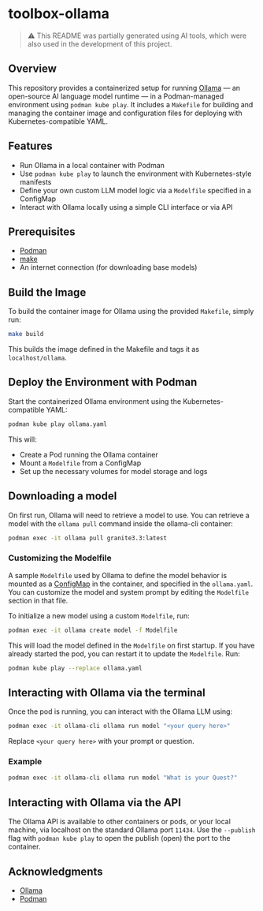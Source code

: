 # toolbox-ollama

> ⚠️ This README was partially generated using AI tools, which were also used in the development of this project.

## Overview

This repository provides a containerized setup for running [Ollama](https://ollama.com/) — an open-source AI language model runtime — in a Podman-managed environment using `podman kube play`. It includes a `Makefile` for building and managing the container image and configuration files for deploying with Kubernetes-compatible YAML.

## Features

- Run Ollama in a local container with Podman
- Use `podman kube play` to launch the environment with Kubernetes-style manifests
- Define your own custom LLM model logic via a `Modelfile` specified in a ConfigMap
- Interact with Ollama locally using a simple CLI interface or via API

## Prerequisites

- [Podman](https://podman.io/)
- [make](https://www.gnu.org/software/make/)
- An internet connection (for downloading base models)

## Build the Image

To build the container image for Ollama using the provided `Makefile`, simply run:

```bash
make build
```

This builds the image defined in the Makefile and tags it as `localhost/ollama`.

## Deploy the Environment with Podman

Start the containerized Ollama environment using the Kubernetes-compatible YAML:

```bash
podman kube play ollama.yaml
```

This will:

- Create a Pod running the Ollama container
- Mount a `Modelfile` from a ConfigMap
- Set up the necessary volumes for model storage and logs

## Downloading a model

On first run, Ollama will need to retrieve a model to use.  You can retrieve a model with the `ollama pull` command inside the ollama-cli container:

```bash
podman exec -it ollama pull granite3.3:latest
```

### Customizing the Modelfile

A sample `Modelfile` used by Ollama to define the model behavior is mounted as a [ConfigMap](https://kubernetes.io/docs/concepts/configuration/configmap/) in the container, and specified in the `ollama.yaml`. You can customize the model and system prompt by editing the `Modelfile` section in that file.

To initialize a new model using a custom `Modelfile`, run:

```bash
podman exec -it ollama create model -f Modelfile
```

This will load the model defined in the `Modelfile` on first startup.  If you have already started the pod, you can restart it to update the `Modelfile`. Run:

```bash
podman kube play --replace ollama.yaml
```

## Interacting with Ollama via the terminal

Once the pod is running, you can interact with the Ollama LLM using:

```bash
podman exec -it ollama-cli ollama run model "<your query here>"
```

Replace `<your query here>` with your prompt or question.

### Example

```bash
podman exec -it ollama-cli ollama run model "What is your Quest?"
```

## Interacting with Ollama via the API

The Ollama API is available to other containers or pods, or your local machine, via localhost on the standard Ollama port `11434`. Use the `--publish` flag with `podman kube play` to open the publish (open) the port to the container.

## Acknowledgments

- [Ollama](https://ollama.com/)
- [Podman](https://podman.io/)
